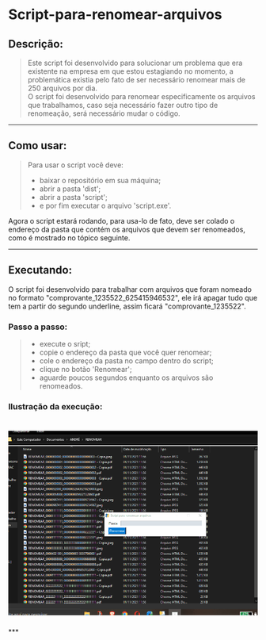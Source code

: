 # Script-para-renomear-arquivos

## Descrição:
> Este script foi desenvolvido para solucionar um problema que era existente na empresa em que estou estagiando no momento,  a problemática existia pelo fato de ser necessário renomear mais de 250 arquivos por dia.  
O script foi desenvolvido para renomear especificamente os arquivos que trabalhamos, caso seja necessário fazer outro tipo de renomeação, será necessário mudar o código.
***

## Como usar:
> Para usar o script você deve: 
> * baixar o repositório em sua máquina;
> * abrir a pasta 'dist';
> * abrir a pasta 'script';
> * e por fim executar o arquivo 'script.exe'.
  
  Agora o script estará rodando, para usa-lo de fato, deve ser colado o endereço da pasta que contém os arquivos que devem ser renomeados, como é mostrado no tópico seguinte.
  ***

## Executando:
O script foi desenvolvido para trabalhar com arquivos que foram nomeado no formato "comprovante_1235522_625415946532", ele irá apagar tudo que tem a partir do segundo underline, assim ficará "comprovante_1235522".

### Passo a passo:
> * execute o sript;
> * copie o endereço da pasta que você quer renomear;
> * cole o endereço da pasta no campo dentro do script;
> * clique no botão 'Renomear';
> * aguarde poucos segundos enquanto os arquivos são renomeados.

### Ilustração da execução:
<h1 align="center">
  <img alt="Script_GIF" src="./GIF/Animação_ScriptRenomear.gif" />
</h1>
***
